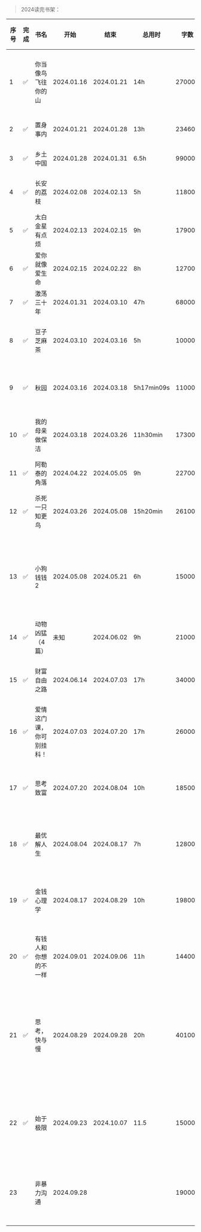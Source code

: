 >2024读完书架：

| 序号 | 完成 | 书名 | 开始 | 结束 | 总用时 | 字数 | 分类 | 作者 | 个人评价 | 最推荐 |
| --- | --- |--- |--- |--- |--- |--- |--- |--- |--- |--- |
| 1 | ✅ | 你当像鸟飞往你的山 | 2024.01.16 | 2024.01.21 | 14h | 270000 | 文学小说 | 塔拉·韦斯特弗（任爱红 译） | ⭐⭐⭐⭐⭐ | ✅ |
| 2 | ✅ | 置身事内 | 2024.01.21 | 2024.01.28 | 13h | 234600 | 经济学 | 兰小欢 | ⭐⭐⭐⭐⭐ | ✅ |
| 3 | ✅ | 乡土中国 | 2024.01.28 | 2024.01.31 | 6.5h | 99000 | 社会学 | 费孝通 | ⭐⭐⭐⭐ | |
| 4 | ✅ | 长安的荔枝 | 2024.02.08 | 2024.02.13 | 5h | 118000 | 文学小说 | 马伯庸 | ⭐⭐⭐⭐ | |
| 5 | ✅ | 太白金星有点烦 | 2024.02.13 | 2024.02.15 | 9h | 179000 | 文学小说 | 马伯庸 | ⭐⭐⭐⭐⭐ | ✅ |
| 6 | ✅ | 爱你就像爱生命 | 2024.02.15 | 2024.02.22 | 8h | 127000 | 书信 | 王小波 | ⭐⭐⭐⭐⭐ | ✅ |
| 7 | ✅ | 激荡三十年 | 2024.01.31 | 2024.03.10 | 47h | 680000 | 企业史 | 吴晓波 | ⭐⭐⭐⭐⭐ | ✅ |
| 8 | ✅ | 豆子芝麻茶 | 2024.03.10 | 2024.03.16 | 5h | 100000 | 非虚构文学 | 杨本芬 | ⭐⭐⭐⭐⭐ | ✅ |
| 9 | ✅ | 秋园 | 2024.03.16 | 2024.03.18 | 5h17min09s | 110000 | 非虚构文学 | 杨本芬 | ⭐⭐⭐⭐⭐ | ✅ |
| 10 | ✅ | 我的母亲做保洁 | 2024.03.18 | 2024.03.26 | 11h30min | 173000 | 非虚构文学 | 张小满 | ⭐⭐⭐⭐⭐ | ✅ |
| 11 | ✅ | 阿勒泰的角落 | 2024.04.22 | 2024.05.05 | 9h | 227000 | 散文集 | 李娟 | ⭐⭐⭐⭐⭐ | ✅ |
| 12 | ✅ | 杀死一只知更鸟 | 2024.03.26 | 2024.05.08 | 15h20min | 261000 | 文学小说 | 哈珀·李（李育超译） | ⭐⭐⭐⭐ | |
| 13 | ✅ | 小狗钱钱2 | 2024.05.08 | 2024.05.21 | 6h | 150000 | 财务管理 | 博多·舍费尔（王一帆 张皓莹 任斌译） | ⭐⭐⭐⭐ | |
| 14 | ✅ | 动物凶猛（4篇） | 未知 | 2024.06.02 | 9h | 210000 | 文学小说 | 王朔 | ⭐⭐⭐⭐ | |
| 15 | ✅ | 财富自由之路 | 2024.06.14 | 2024.07.03 | 17h | 340000 | 成长与成功 | 李笑来 | ⭐⭐⭐⭐⭐ | ✅ |
| 16 | ✅ | 爱情这门课，你可别挂科！ | 2024.07.03 | 2024.07.20 | 17h | 260000 | 文学研究 | 梁永安 | ⭐⭐⭐⭐ | |
| 17 | ✅ | 思考致富 | 2024.07.20 | 2024.08.04 | 10h | 185000 | 成功心理学 | 拿破仑·希尔（艾思译） | ⭐⭐⭐✭ | |
| 18 | ✅ | 最优解人生 | 2024.08.04 | 2024.08.17 | 7h | 128000 | 人生励志/理财 | 比尔·帕金斯（聂亚舫译） | ⭐⭐⭐⭐ | |
| 19 | ✅ | 金钱心理学 | 2024.08.17 | 2024.08.29 | 10h | 198000 | 理财/励志 | 摩根·豪泽尔（李青宗译） | ⭐⭐⭐⭐⭐ | ✅ |
| 20 | ✅ | 有钱人和你想的不一样 | 2024.09.01 | 2024.09.06 | 11h | 144000 | 理财/励志 | 哈维·艾克（陈佳伶 译） | ⭐⭐⭐⭐⭐ | ✅ |
| 21 | ✅ | 思考，快与慢 | 2024.08.29 | 2024.09.28 | 20h | 401000 | 经济学 | 丹尼尔·卡尼曼（胡晓姣 李爱民 何梦莹 译） | ⭐⭐⭐⭐ | |
| 22 | ✅ | 始于极限 | 2024.09.23 | 2024.10.07 | 11.5 | 150000 | 社科·女性 | 上野千鹤子 铃木凉美（曹逸冰 译） | ⭐⭐⭐⭐⭐ | ✅ |
| 23 | | 非暴力沟通 | 2024.09.28 | | | 190000 | 沟通/心智成长 | 马歇尔·卢森堡（刘轶 译） | | |

